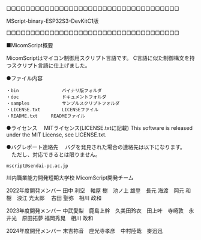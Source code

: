 □□□□□□□□□□□□□□□□□□□□□□□□□□□□□□□□□□□□

   MScript-binary-ESP32S3-DevKitC1版

□□□□□□□□□□□□□□□□□□□□□□□□□□□□□□□□□□□□


■MicomScript概要

MicomScriptはマイコン制御用スクリプト言語です。
C言語に似た制御構文を持つスクリプト言語に仕上げました。


●ファイル内容

	・bin				バイナリ版フォルダ
	・doc				ドキュメントフォルダ
	・samples			サンプルスクリプトフォルダ
	・LICENSE.txt		LICENSEファイル	
	・README.txt		READMEファイル


●ライセンス
　MITライセンス(LICENSE.txtに記載)
  This software is released under the MIT License, see LICENSE.txt.

●バグレポート連絡先
　バグを発見された場合の連絡先は以下になります。
　ただし、対応できるとは限りません。

	mscript@sendai-pc.ac.jp


川内職業能力開発短期大学校 MicomScript開発チーム

2022年度開発メンバー
田中 利空　軸屋 樹　池ノ上 雄登　長元 海渡　岡元 和樹　浪江 光太郎　
古田 聖弥　相川 政和

2023年度開発メンバー
中武愛梨　鹿島上幹　久美田玲衣　田上叶　寺崎敦　永井光　原田拓夢
福岡秀晃　相川 政和

2024年度開発メンバー
末吉祢音　座光寺孝彦　中村陸哉　麥迅迅
